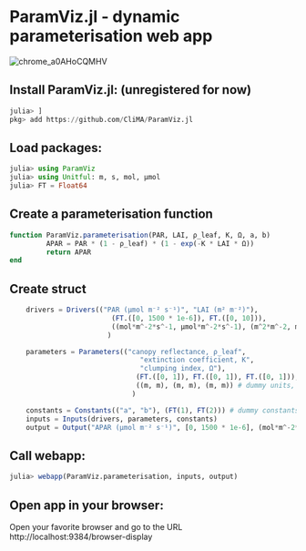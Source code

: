 # ParamViz.jl - dynamic parameterisation web app 
![chrome_a0AHoCQMHV](https://github.com/CliMA/ParamViz.jl/assets/22160257/832adffe-5a5b-4d46-9d15-a088bcb4b460)
## Install ParamViz.jl: (unregistered for now)
```jl
julia> ]
pkg> add https://github.com/CliMA/ParamViz.jl
```

## Load packages:
```jl
julia> using ParamViz
julia> using Unitful: m, s, mol, μmol
julia> FT = Float64
```

## Create a parameterisation function
```jl
function ParamViz.parameterisation(PAR, LAI, ρ_leaf, K, Ω, a, b)   
         APAR = PAR * (1 - ρ_leaf) * (1 - exp(-K * LAI * Ω)) 
         return APAR
end
```

## Create struct
```jl
    drivers = Drivers(("PAR (μmol m⁻² s⁻¹)", "LAI (m² m⁻²)"),
                         (FT.([0, 1500 * 1e-6]), FT.([0, 10])),
                         ((mol*m^-2*s^-1, μmol*m^-2*s^-1), (m^2*m^-2, m^2*m^-2))
                        )

    parameters = Parameters(("canopy reflectance, ρ_leaf",
                                "extinction coefficient, K",
                                "clumping index, Ω"),
                               (FT.([0, 1]), FT.([0, 1]), FT.([0, 1])),
                               ((m, m), (m, m), (m, m)) # dummy units, no conversion
                              )

    constants = Constants(("a", "b"), (FT(1), FT(2))) # dummy constants
    inputs = Inputs(drivers, parameters, constants)
    output = Output("APAR (μmol m⁻² s⁻¹)", [0, 1500 * 1e-6], (mol*m^-2*s^-1, μmol*m^-2*s^-1))
```

## Call webapp:
```jl
julia> webapp(ParamViz.parameterisation, inputs, output)
```

## Open app in your browser: 
Open your favorite browser and go to the URL http://localhost:9384/browser-display

